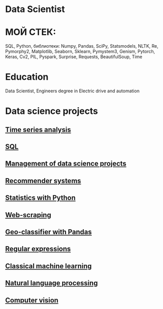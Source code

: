 
# Data Scientist
# МОЙ СТЕК:
SQL, Python, библиотеки: Numpy, Pandas, SciPy, Statsmodels, NLTK, Re, Pymorphy2, Matplotlib, Seaborn, Sklearn, Pymystem3, Genism, Pytorch, Keras, Cv2, PIL, Pyspark, Surprise, Requests, BeautifulSoup, Time

# Education
Data Scientist,
Engineers degree in Electric drive and automation

# Data science projects

## [Time series analysis](https://github.com/StarostinaLV/Time-series/tree/main)
## [SQL](https://github.com/StarostinaLV/SQL)
## [Management of data science projects](https://github.com/StarostinaLV/Management-of-DS-projects)
## [Recommender systems](https://github.com/StarostinaLV/Recommender-systems)
## [Statistics with Python](https://github.com/StarostinaLV/Statistics-with-Python)
## [Web-scraping](https://github.com/StarostinaLV/Web-scraping/tree/main)
## [Geo-classifier with Pandas](https://github.com/StarostinaLV/Geo-classifier-with-Pandas)
## [Regular expressions](https://github.com/StarostinaLV/Regular-expressions)
## [Classical machine learning](https://github.com/StarostinaLV/Classical-machine-learning/tree/main)
## [Natural language processing](https://github.com/StarostinaLV/Natural-language-processing/tree/main)
## [Computer vision](https://github.com/StarostinaLV/Computer-vision/tree/main)

